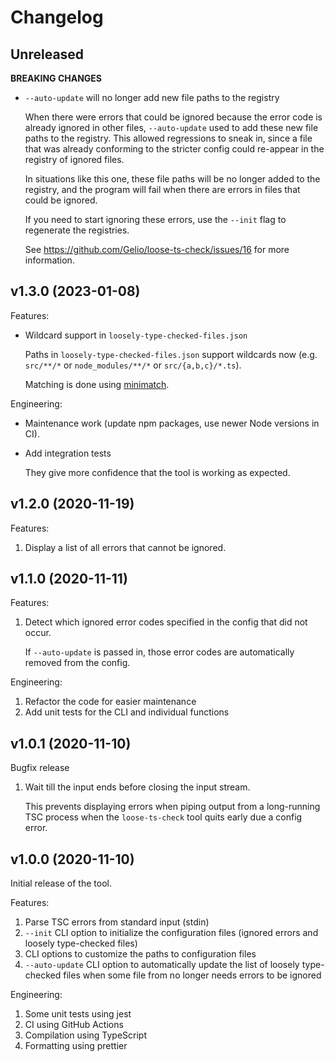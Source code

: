 # Changelog

## Unreleased

**BREAKING CHANGES**

- `--auto-update` will no longer add new file paths to the registry

  When there were errors that could be ignored because the error code is already
  ignored in other files, `--auto-update` used to add these new file paths to
  the registry. This allowed regressions to sneak in, since a file that was
  already conforming to the stricter config could re-appear in the registry of
  ignored files.

  In situations like this one, these file paths will be no longer added to the
  registry, and the program will fail when there are errors in files that could
  be ignored.

  If you need to start ignoring these errors, use the `--init` flag to
  regenerate the registries.

  See <https://github.com/Gelio/loose-ts-check/issues/16> for more information.

## v1.3.0 (2023-01-08)

Features:

- Wildcard support in `loosely-type-checked-files.json`

  Paths in `loosely-type-checked-files.json` support wildcards now (e.g.
  `src/**/*` or `node_modules/**/*` or `src/{a,b,c}/*.ts`).

  Matching is done using [minimatch](https://www.npmjs.com/package/minimatch).

Engineering:

- Maintenance work (update npm packages, use newer Node versions in CI).
- Add integration tests

  They give more confidence that the tool is working as expected.

## v1.2.0 (2020-11-19)

Features:

1. Display a list of all errors that cannot be ignored.

## v1.1.0 (2020-11-11)

Features:

1. Detect which ignored error codes specified in the config that did not occur.

   If `--auto-update` is passed in, those error codes are automatically removed
   from the config.

Engineering:

1. Refactor the code for easier maintenance
2. Add unit tests for the CLI and individual functions

## v1.0.1 (2020-11-10)

Bugfix release

1. Wait till the input ends before closing the input stream.

   This prevents displaying errors when piping output from a long-running TSC
   process when the `loose-ts-check` tool quits early due a config error.

## v1.0.0 (2020-11-10)

Initial release of the tool.

Features:

1. Parse TSC errors from standard input (stdin)
2. `--init` CLI option to initialize the configuration files (ignored errors and
   loosely type-checked files)
3. CLI options to customize the paths to configuration files
4. `--auto-update` CLI option to automatically update the list of loosely
   type-checked files when some file from no longer needs errors to be ignored

Engineering:

1. Some unit tests using jest
2. CI using GitHub Actions
3. Compilation using TypeScript
4. Formatting using prettier
